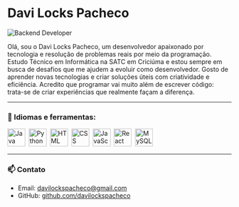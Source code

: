 # Davi Locks Pacheco

![Backend Developer](https://img.shields.io/badge/Backend-Developer-blue?style=flat-square)

Olá, sou o Davi Locks Pacheco, um desenvolvedor apaixonado por tecnologia e resolução de problemas reais por meio da programação. Estudo Técnico em Informática na SATC em Criciúma e estou sempre em busca de desafios que me ajudem a evoluir como desenvolvedor. Gosto de aprender novas tecnologias e criar soluções úteis com criatividade e eficiência. Acredito que programar vai muito além de escrever código: trata-se de criar experiências que realmente façam a diferença.

---

### 🧰 Idiomas e ferramentas:

<p>
  <img src="https://cdn.jsdelivr.net/gh/devicons/devicon/icons/java/java-original.svg" title="Java" alt="Java" width="40" height="40"/>&nbsp;
  <img src="https://cdn.jsdelivr.net/gh/devicons/devicon/icons/python/python-original.svg" title="Python" alt="Python" width="40" height="40"/>&nbsp;
  <img src="https://cdn.jsdelivr.net/gh/devicons/devicon/icons/html5/html5-original.svg" title="HTML5" alt="HTML" width="40" height="40"/>&nbsp;
  <img src="https://cdn.jsdelivr.net/gh/devicons/devicon/icons/css3/css3-original.svg" title="CSS3" alt="CSS" width="40" height="40"/>&nbsp;
  <img src="https://cdn.jsdelivr.net/gh/devicons/devicon/icons/javascript/javascript-original.svg" title="JavaScript" alt="JavaScript" width="40" height="40"/>&nbsp;
  <img src="https://cdn.jsdelivr.net/gh/devicons/devicon/icons/react/react-original.svg" title="React Native" alt="React" width="40" height="40"/>&nbsp;
  <img src="https://cdn.jsdelivr.net/gh/devicons/devicon/icons/mysql/mysql-original.svg" title="MySQL" alt="MySQL" width="40" height="40"/>&nbsp;
</p>

---

### 📫 Contato

- Email: davilockspacheco@gmail.com  
- GitHub: [github.com/davilockspacheco](https://github.com/davilockspacheco)
